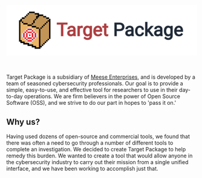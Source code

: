 <p align="center">
  <img src="https://raw.githubusercontent.com/TargetPackage/.github/main/profile/social-hero.png" alt="Target Package full logo" title="Target Package">
</p>
<br />

Target Package is a subsidiary of [Meese Enterprises](https://github.com/meese-enterprises), and is developed by a team of seasoned cybersecurity professionals. Our goal is to provide a simple, easy-to-use, and effective tool for researchers to use in their day-to-day operations. We are firm believers in the power of Open Source Software (OSS), and we strive to do our part in hopes to 'pass it on.'

## Why us?

Having used dozens of open-source and commercial tools, we found that there was often a need to go through a number of different tools to complete an investigation. We decided to create Target Package to help remedy this burden. We wanted to create a tool that would allow anyone in the cybersecurity industry to carry out their mission from a single unified interface, and we have been working to accomplish just that.
